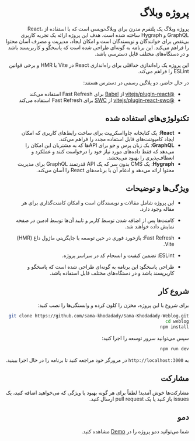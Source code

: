 <div dir="rtl">

# پروژه وبلاگ

پروژه وبلاگ یک پلتفرم مدرن برای وبلاگ‌نویسی است که با استفاده از React، GraphQL و Hygraph ساخته شده است. هدف این پروژه ارائه یک تجربه کاربری بی‌نقص برای خوانندگان و نویسندگان است و امکان ایجاد، مدیریت و مصرف آسان محتوا را فراهم می‌کند. این برنامه به گونه‌ای طراحی شده است که پاسخگو و کاربرپسند باشد و در دستگاه‌های مختلف قابل دسترسی باشد.

این پروژه یک راه‌اندازی حداقلی برای راه‌اندازی React در Vite با HMR و برخی قوانین ESLint را فراهم می‌کند.

در حال حاضر، دو پلاگین رسمی در دسترس هستند:

- [@vitejs/plugin-react](https://github.com/vitejs/vite-plugin-react/blob/main/packages/plugin-react/README.md) از [Babel](https://babeljs.io/) برای Fast Refresh استفاده می‌کند
- [@vitejs/plugin-react-swc](https://github.com/vitejs/vite-plugin-react-swc) از [SWC](https://swc.rs/) برای Fast Refresh استفاده می‌کند

## تکنولوژی‌های استفاده شده

- **React**: یک کتابخانه جاوااسکریپت برای ساخت رابط‌های کاربری که امکان ایجاد کامپوننت‌های قابل استفاده مجدد را فراهم می‌کند.
- **GraphQL**: یک زبان پرس و جو برای APIها که به مشتریان این امکان را می‌دهد که فقط داده‌های مورد نیاز خود را درخواست کنند و عملکرد و انعطاف‌پذیری را بهبود می‌بخشد.
- **Hygraph**: یک CMS بدون سر که یک API قدرتمند GraphQL برای مدیریت محتوا ارائه می‌دهد و ادغام آن با برنامه‌های React را آسان می‌کند.

## ویژگی‌ها و توضیحات
- این پروژه شامل مقالات و نویسندگان است و امکان کامنت‌گذاری برای هر مقاله وجود دارد. 
- کامنت‌ها پس از اضافه شدن توسط کاربر و تایید آن‌ها توسط ادمین در صفحه نمایش داده خواهند شد.

- Fast Refresh: بازخورد فوری در حین توسعه با جایگزینی ماژول داغ (HMR) Vite.
- ESLint: تضمین کیفیت و انسجام کد در سراسر پروژه.
- طراحی پاسخگو: این برنامه به گونه‌ای طراحی شده است که پاسخگو و کاربرپسند باشد و در دستگاه‌های مختلف قابل استفاده باشد.

## شروع کار

برای شروع با این پروژه، مخزن را کلون کرده و وابستگی‌ها را نصب کنید:

```bash
git clone https://github.com/sama-khodadady/Sama-Khodadady-Weblog.git
cd weblog
npm install
```

سپس می‌توانید سرور توسعه را اجرا کنید:

```bash
npm run dev
```

به `http://localhost:3000` در مرورگر خود مراجعه کنید تا برنامه را در حال اجرا ببینید.

## مشارکت

مشارکت‌ها خوش آمدید! لطفاً برای هر گونه بهبود یا ویژگی که می‌خواهید اضافه کنید، یک issues باز کنید یا یک pull request ارسال کنید.

## دمو

شما می‌توانید دمو پروژه را در  [Demo](https://sama-khodadady-weblog.vercel.app/) مشاهده کنید.

</div>
